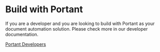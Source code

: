 # Build with Portant

If you are a developer and you are looking to build with Portant as your document automation solution. Please check more in our developer documentation.

[Portant Developers](https://app.gitbook.com/o/fZHc850zC2r3fG50cZGl/s/ZdS4qbDBVIvxbL5leJPW/ "mention")
